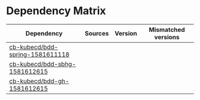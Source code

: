 # Dependency Matrix

Dependency | Sources | Version | Mismatched versions
---------- | ------- | ------- | -------------------
[cb-kubecd/bdd-spring-1581611118](https://github.com/cb-kubecd/bdd-spring-1581611118.git) |  | []() | 
[cb-kubecd/bdd-sbhg-1581612615](https://github.com/cb-kubecd/bdd-sbhg-1581612615.git) |  | []() | 
[cb-kubecd/bdd-gh-1581612615](https://github.com/cb-kubecd/bdd-gh-1581612615.git) |  | []() | 
